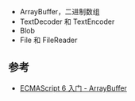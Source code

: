 - ArrayBuffer，二进制数组
- TextDecoder 和 TextEncoder
- Blob
- File 和 FileReader

## 参考

- [ECMAScript 6 入门 - ArrayBuffer](https://es6.ruanyifeng.com/#docs/arraybuffer)